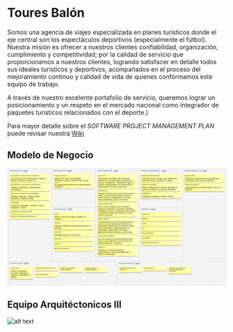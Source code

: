 # Toures Balón
Somos una agencia de viajes especializada en planes turísticos donde el eje central son los espectáculos deportivos (especialmente el fútbol). Nuestra misión es ofrecer a nuestros clientes confiabilidad, organización, cumplimiento y competitividad; por la calidad de servicio que proporcionamos a nuestros clientes, logrando satisfacer en detalle todos sus ideales turísticos y deportivos, acompañados en el proceso del mejoramiento continuo y calidad de vida de quienes conformamos este equipo de trabajo.

A través de nuestro excelente portafolio de servicio, queremos lograr un posicionamiento y un respeto en el mercado nacional como integrador de paquetes turísticos relacionados con el deporte.)

Para mayor detalle sobre el _SOFTWARE PROJECT MANAGEMENT PLAN_ puede revisar nuestra [Wiki](https://github.com/IngSwEspec2030/TouresBalon/wiki)

## Modelo de Negocio
![alt text](https://github.com/jsvq85/imagenes/blob/master/canvas.png?raw=true)

## Equipo Arquitéctonicos III
![alt text](https://github.com/germancubillos/holamundo/blob/master/EquipoArquitectonicos3.jpg?raw=true)
